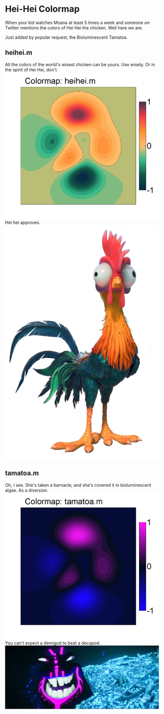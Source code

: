 # Hei-Hei Colormap

When your kid watches Moana at least 5 times a week and someone on Twitter mentions the colors of Hei Hei the chicken. Well here we are.

Just added by popular request, the Bioluminescent Tamatoa.

## heihei.m

All the colors of the world's wisest chicken can be yours. Use wisely. Or in the spirit of Hei Hei, don't.
![alt text](https://github.com/rejectedbanana/Hei-Hei/blob/master/heihei_colormap.png)
Hei hei approves.
![alt text](https://github.com/rejectedbanana/Hei-Hei/blob/master/Heihei.png )


## tamatoa.m
Oh, I see. She's taken a barnacle, and she's covered it in bioluminescent algae. As a diversion.
![alt text](https://github.com/rejectedbanana/Hei-Hei/blob/master/tamatoa_colormap.png )
You can't expect a demigod to beat a decapod.
![alt text](https://github.com/rejectedbanana/Hei-Hei/blob/master/tamatoa.png )